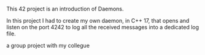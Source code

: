 This 42 project is an introduction of Daemons.

In this project I had to create my own daemon, in C++ 17, that opens and listen on the port 4242 to log all the received messages into a dedicated log file.

a group project with my collegue 
